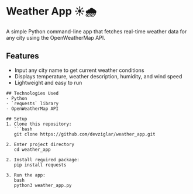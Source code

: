 # Weather App ☀️🌧️

A simple Python command-line app that fetches real-time weather data for any city using the OpenWeatherMap API.

## Features
- Input any city name to get current weather conditions
- Displays temperature, weather description, humidity, and wind speed
- Lightweight and easy to run
~~~~
## Technologies Used
- Python
- `requests` library
- OpenWeatherMap API

## Setup
1. Clone this repository:
   ```bash
   git clone https://github.com/devziglar/weather_app.git

2. Enter project directory
   cd weather_app

2. Install required package:
   pip install requests

3. Run the app:
   bash
   python3 weather_app.py
